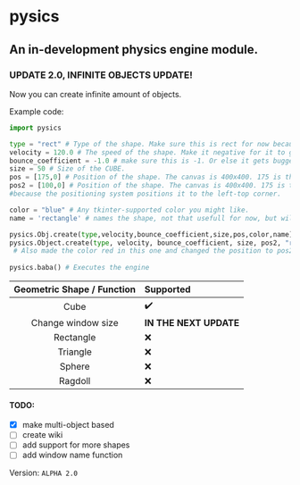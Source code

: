 # pysics
## An in-development physics engine module.


### UPDATE 2.0, INFINITE OBJECTS UPDATE!
Now you can create infinite amount of objects.

Example code:
```python
import pysics

type = "rect" # Type of the shape. Make sure this is rect for now because no other shapes are supported at the current moment.
velocity = 120.0 # The speed of the shape. Make it negative for it to go up.
bounce_coefficient = -1.0 # make sure this is -1. Or else it gets bugged.
size = 50 # Size of the CUBE.
pos = [175,0] # Position of the shape. The canvas is 400x400. 175 is the center 
pos2 = [100,0] # Position of the shape. The canvas is 400x400. 175 is the center 
#because the positioning system positions it to the left-top corner.

color = "blue" # Any tkinter-supported color you might like.
name = 'rectangle' # names the shape, not that usefull for now, but will be in the later versions.

pysics.Obj.create(type,velocity,bounce_coefficient,size,pos,color,name) # Creates the object. 
pysics.Object.create(type, velocity, bounce_coefficient, size, pos2, "red", "obj2") # The second object. Make sure the names are not the same. 
 # Also made the color red in this one and changed the position to pos2, the second variable for position.
 
pysics.baba() # Executes the engine
```

|                               Geometric Shape / Function                               |                         Supported                                             
|:--------------------------------------------------------------------------------------:|:-------------------------------------------------------------------|
| Cube                                                                                   | ✔️                                                                |
| Change window size  | **IN THE NEXT UPDATE**
| Rectangle                                                                              | ❌                                                     |
| Triangle  | ❌
| Sphere | ❌
| Ragdoll | ❌



#### TODO:
- [x] make multi-object based
- [ ] create wiki
- [ ] add support for more shapes
- [ ] add window name function

Version: ``ALPHA 2.0``
